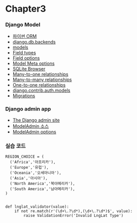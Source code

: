 # Chapter3

### Django Model

* [파이썬 ORM](https://github.com/vinta/awesome-python#orm)
* [django.db.backends](https://github.com/django/django/tree/master/django/db/backends)
* [models](https://docs.djangoproject.com/en/2.1/topics/db/models/)
* [Field types](https://docs.djangoproject.com/ko/2.1/ref/models/fields/#model-field-types)
* [Field options](https://docs.djangoproject.com/ko/2.1/ref/models/fields/#common-model-field-options)
* [Model Meta options](https://docs.djangoproject.com/en/2.1/ref/models/options/)
* [SQLite Browser](http://sqlitebrowser.org/)
* [Many-to-one relationships](https://docs.djangoproject.com/ko/2.1/topics/db/examples/many_to_one/)
* [Many-to-many relationships](https://docs.djangoproject.com/ko/2.1/topics/db/examples/many_to_many/)
* [One-to-one relationships](https://docs.djangoproject.com/ko/2.1/topics/db/examples/one_to_one/)
* [django.contrib.auth.models](https://github.com/django/django/blob/master/django/contrib/auth/models.py)
* [Migrations](https://docs.djangoproject.com/ko/2.1/topics/migrations/)


### Django admin app
* [The Django admin site](https://docs.djangoproject.com/en/2.1/ref/contrib/admin/)
* [ModelAdmin 소스](https://docs.djangoproject.com/en/2.1/_modules/django/contrib/admin/options/#ModelAdmin)
* [ModelAdmin options](https://docs.djangoproject.com/en/2.1/ref/contrib/admin/#modeladmin-options)


### 실습 코드
```
REGION_CHOICE = (
  ('Africa','아프리카'),
  ('Europe','유럽'),
  ('Oceania','오세아니아'),
  ('Asia','아시아'),
  ('North America','북아메리카'),
  ('South America','남아메리카'),
)


def lnglat_validator(value):
	if not re.match(r'(\d+\.?\d*),(\d+\.?\d*)$', value):
		raise ValidationError('Invalid LngLat Type') 




```
